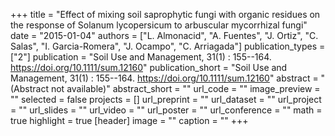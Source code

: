 +++
title = "Effect of mixing soil saprophytic fungi with organic residues on the response of Solanum lycopersicum to arbuscular mycorrhizal fungi"
date = "2015-01-04"
authors = ["L. Almonacid", "A. Fuentes", "J. Ortiz", "C. Salas", "I. Garcia-Romera", "J. Ocampo", "C. Arriagada"]
publication_types = ["2"]
publication = "Soil Use and Management, 31(1) : 155--164. https://doi.org/10.1111/sum.12160"
publication_short = "Soil Use and Management, 31(1) : 155--164. https://doi.org/10.1111/sum.12160"
abstract = "(Abstract not available)"
abstract_short = ""
url_code = ""
image_preview = ""
selected = false
projects = []
url_preprint = ""
url_dataset = ""
url_project = ""
url_slides = ""
url_video = ""
url_poster = ""
url_conference = ""
math = true
highlight = true
[header]
image = ""
caption = ""
+++
